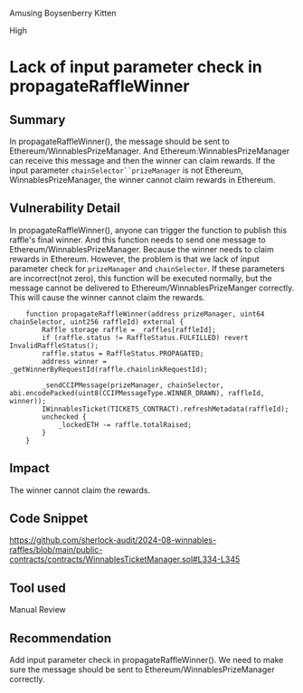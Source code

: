 Amusing Boysenberry Kitten

High

# Lack of input parameter check in propagateRaffleWinner

## Summary
In propagateRaffleWinner(), the message should be sent to Ethereum/WinnablesPrizeManager. And Ethereum:WinnablesPrizeManager can receive this message and then the winner can claim rewards. If the input parameter `chainSelector``prizeManager` is not Ethereum, WinnablesPrizeManager, the winner cannot claim rewards in Ethereum.

## Vulnerability Detail
In propagateRaffleWinner(), anyone can trigger the function to publish this raffle's final winner. And this function needs to send one message to Ethereum/WinnablesPrizeManager. Because the winner needs to claim rewards in Ethereum. 
However, the problem is that we lack of input parameter check for `prizeManager` and `chainSelector`. If these parameters are incorrect(not zero), this function will be executed normally, but the message cannot be delivered to Ethereum/WinnablesPrizeManger correctly. This will cause the winner cannot claim the rewards.
```solidity
    function propagateRaffleWinner(address prizeManager, uint64 chainSelector, uint256 raffleId) external {
        Raffle storage raffle = _raffles[raffleId];
        if (raffle.status != RaffleStatus.FULFILLED) revert InvalidRaffleStatus();
        raffle.status = RaffleStatus.PROPAGATED;
        address winner = _getWinnerByRequestId(raffle.chainlinkRequestId);

        _sendCCIPMessage(prizeManager, chainSelector, abi.encodePacked(uint8(CCIPMessageType.WINNER_DRAWN), raffleId, winner));
        IWinnablesTicket(TICKETS_CONTRACT).refreshMetadata(raffleId);
        unchecked {
            _lockedETH -= raffle.totalRaised;
        }
    }
```

## Impact
The winner cannot claim the rewards.

## Code Snippet
https://github.com/sherlock-audit/2024-08-winnables-raffles/blob/main/public-contracts/contracts/WinnablesTicketManager.sol#L334-L345

## Tool used

Manual Review

## Recommendation
Add input parameter check in propagateRaffleWinner(). We need to make sure the message should be sent to Ethereum/WinnablesPrizeManager correctly.